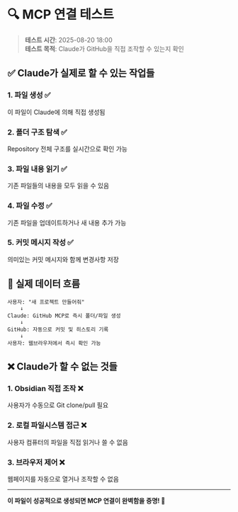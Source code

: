 # 🔍 MCP 연결 테스트

> **테스트 시간**: 2025-08-20 18:00  
> **테스트 목적**: Claude가 GitHub을 직접 조작할 수 있는지 확인

## ✅ Claude가 실제로 할 수 있는 작업들

### 1. 파일 생성 ✅
이 파일이 Claude에 의해 직접 생성됨

### 2. 폴더 구조 탐색 ✅  
Repository 전체 구조를 실시간으로 확인 가능

### 3. 파일 내용 읽기 ✅
기존 파일들의 내용을 모두 읽을 수 있음

### 4. 파일 수정 ✅
기존 파일을 업데이트하거나 새 내용 추가 가능

### 5. 커밋 메시지 작성 ✅
의미있는 커밋 메시지와 함께 변경사항 저장

## 🔄 실제 데이터 흐름

```
사용자: "새 프로젝트 만들어줘"
    ↓
Claude: GitHub MCP로 즉시 폴더/파일 생성
    ↓  
GitHub: 자동으로 커밋 및 히스토리 기록
    ↓
사용자: 웹브라우저에서 즉시 확인 가능
```

## ❌ Claude가 할 수 없는 것들

### 1. Obsidian 직접 조작 ❌
사용자가 수동으로 Git clone/pull 필요

### 2. 로컬 파일시스템 접근 ❌  
사용자 컴퓨터의 파일을 직접 읽거나 쓸 수 없음

### 3. 브라우저 제어 ❌
웹페이지를 자동으로 열거나 조작할 수 없음

---

**이 파일이 성공적으로 생성되면 MCP 연결이 완벽함을 증명! 🎉**